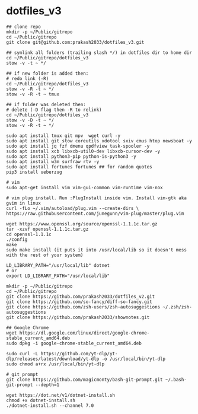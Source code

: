 # dotfiles_v3
    ## clone repo
    mkdir -p ~/Public/gitrepo
    cd ~/Public/gitrepo
    git clone git@github.com:prakash2033/dotfiles_v3.git

    ## symlink all folders (trailing slash */) in dotfiles dir to home dir
    cd ~/Public/gitrepo/dotfiles_v3
    stow -v -t ~ */

    ## if new folder is added then:
    # redo link (-R)
    cd ~/Public/gitrepo/dotfiles_v3
    stow -v -R -t ~ */
    stow -v -R -t ~ tmux

    ## if folder was deleted then:
    # delete (-D flag then -R to relink)
    cd ~/Public/gitrepo/dotfiles_v3
    stow -v -D -t ~ */
    stow -v -R -t ~ */

    sudo apt install tmux git mpv  wget curl -y
    sudo apt install git stow coreutils xdotool sxiv cmus htop newsboat -y
    sudo apt install jq fzf dmenu qpdfview task-spooler -y
    sudo apt install xcb libxcb-util0-dev libxcb-cursor-dev -y
    sudo apt install python3-pip python-is-python3 -y
    sudo apt install w3m surfraw rtv -y
    sudo apt install fortunes fortunes ## for random quotes
    pip3 install ueberzug

    # vim
    sudo apt-get install vim vim-gui-common vim-runtime vim-nox

    # vim plug install. Run :PlugInstall inside vim. Install vim-gtk aka gvim in linux
    curl -fLo ~/.vim/autoload/plug.vim --create-dirs \
    https://raw.githubusercontent.com/junegunn/vim-plug/master/plug.vim

    wget https://www.openssl.org/source/openssl-1.1.1c.tar.gz
    tar -xzvf openssl-1.1.1c.tar.gz
    cd openssl-1.1.1c
    ./config
    make
    sudo make install (it puts it into /usr/local/lib so it doesn't mess with the rest of your system)

    LD_LIBRARY_PATH="/usr/local/lib" dotnet
    # or
    export LD_LIBRARY_PATH="/usr/local/lib"

    mkdir -p ~/Public/gitrepo 
    cd ~/Public/gitrepo
    git clone https://github.com/prakash2033/dotfiles_v2.git
    git clone https://github.com/so-fancy/diff-so-fancy.git
    git clone https://github.com/zsh-users/zsh-autosuggestions ~/.zsh/zsh-autosuggestions
    git clone https://github.com/prakash2033/shownotes.git

    ## Google Chrome
    wget https://dl.google.com/linux/direct/google-chrome-stable_current_amd64.deb
    sudo dpkg -i google-chrome-stable_current_amd64.deb
    
    sudo curl -L https://github.com/yt-dlp/yt-dlp/releases/latest/download/yt-dlp -o /usr/local/bin/yt-dlp
    sudo chmod a+rx /usr/local/bin/yt-dlp
    
    # git prompt
    git clone https://github.com/magicmonty/bash-git-prompt.git ~/.bash-git-prompt --depth=1

    wget https://dot.net/v1/dotnet-install.sh
    chmod +x dotnet-install.sh
    ./dotnet-install.sh --channel 7.0
